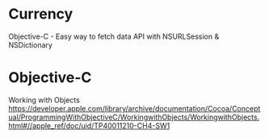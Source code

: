 # Currency
Objective-C - Easy way to fetch data API with NSURLSession &amp; NSDictionary

# Objective-C 
Working with Objects
https://developer.apple.com/library/archive/documentation/Cocoa/Conceptual/ProgrammingWithObjectiveC/WorkingwithObjects/WorkingwithObjects.html#//apple_ref/doc/uid/TP40011210-CH4-SW1
